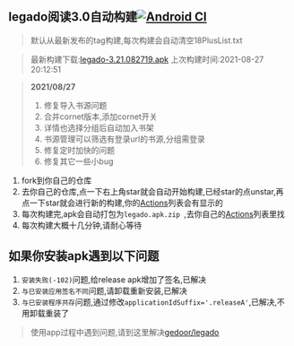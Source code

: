 ## legado阅读3.0自动构建[![Android CI](https://github.com/10bits/gedoor-Build/workflows/Android%20CI/badge.svg)](https://github.com/10bits/gedoor-Build/actions)

> 默认从最新发布的tag构建,每次构建会自动清空18PlusList.txt

> 最新构建下载:[legado-3.21.082719.apk](https://github.com/EternalTimes/gedoor-Build/releases/download/legado-3.21.082719/legado-3.21.082719.apk) 上次构建时间:2021-08-27 20:12:51
<!--start-->
> **2021/08/27**
> 
> 1. 修复导入书源问题
> 2. 合并cornet版本,添加cornet开关
> 3. 详情也选择分组后自动加入书架
> 4. 书源管理可以筛选有登录url的书源,分组需登录
> 5. 修复定时加快的问题
> 7. 修复其它一些小bug
<!--end-->
  
1. fork到你自己的仓库
2. 去你自己的仓库,点一下右上角star就会自动开始构建,已经star的点unstar,再点一下star就会进行新的构建,你的[Actions](https://github.com/10bits/gedoor-Build/actions)列表会有显示的
3. 每次构建完,apk会自动打包为`legado.apk.zip
`,去你自己的[Actions](https://github.com/10bits/gedoor-Build/actions)列表里找
4. 每次构建大概十几分钟,请耐心等待

## 如果你安装apk遇到以下问题

1. `安装失败(-102)`问题,给release apk增加了签名,已解决
2. `与已安装应用签名不同`问题,请卸载重新安装,已解决
3. `与已安装程序共存`问题,通过修改`applicationIdSuffix='.releaseA'`,已解决,不用卸载重装了
> 使用app过程中遇到问题,请到这里解决[gedoor/legado](https://github.com/gedoor/legado/issues)

